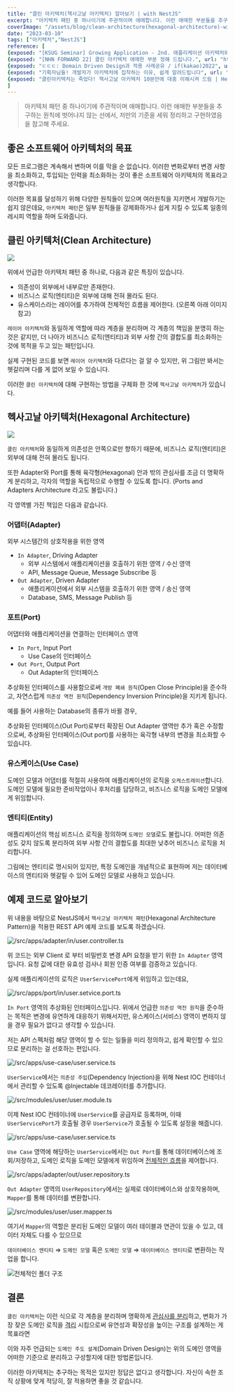 ```yaml
---
title: "클린 아키텍처(헥사고날 아키텍처) 알아보기 | with NestJS"
excerpt: "아키텍처 패턴 중 하나이기에 주관적이며 애매합니다. 이런 애매한 부분들을 추구하는 원칙에 벗어나지 않는 선에서, 저만의 기준을 세워 정리하고 구현하였음을 참고해 주세요."
coverImage: "/assets/blog/clean-architecture(hexagonal-architecture)-with-nestjs/2.png"
date: "2023-03-10"
tags: ["아키텍처","NestJS"]
reference: [
{exposed: "[KSUG Seminar] Growing Application - 2nd. 애플리케이션 아키텍처와 객체지향", url: "https://www.youtube.com/watch?v=26S4VFUWlJM"},
{exposed: "[NHN FORWARD 22] 클린 아키텍처 애매한 부분 정해 드립니다.", url: "https://www.youtube.com/watch?v=g6Tg6_qpIVc"},
{exposed: "ㄷㄷㄷ: Domain Driven Design과 적용 사례공유 / if(kakao)2022", url: "https://www.youtube.com/watch?v=4QHvTeeTsj0"},
{exposed: "기획자님들! 개발자가 아키텍처에 집착하는 이유, 쉽게 알려드립니다", url: "https://www.youtube.com/watch?v=saxHxoUeeSw"},
{exposed: "클린아키텍처는 죽었다! 헥사고날 아키텍처 10분만에 대충 이해시켜 드림 | Hexagonal architecture", url: "https://www.youtube.com/watch?v=MKfSLrwLex8"},
]
---
```


> 아키텍처 패턴 중 하나이기에 주관적이며 애매합니다. 이런 애매한 부분들을 추구하는 원칙에 벗어나지 않는 선에서, 저만의 기준을 세워 정리하고 구현하였음을 참고해 주세요.

## 좋은 소프트웨어 아키텍처의 목표

모든 프로그램은 계속해서 변하며 이를 막을 순 없습니다. 이러한 변화로부터 변경 사항을 최소화하고, 투입되는 인력을 최소화하는 것이 좋은 소프트웨어 아키텍처의 목표라고 생각합니다.

이러한 목표를 달성하기 위해 다양한 원칙들이 있으며 여러원칙을 지키면서 개발하기는 쉽지 않은데요, `아키텍처 패턴`은 일부 원칙들을 강제화하거나 쉽게 지킬 수 있도록 일종의 레시피 역할을 하며 도와줍니다.

## 클린 아키텍처(Clean Architecture)

![](</assets/blog/clean-architecture(hexagonal-architecture)-with-nestjs/1.jpeg>)

위에서 언급한 아키텍처 패턴 중 하나로, 다음과 같은 특징이 있습니다.

- 의존성이 외부에서 내부로만 존재한다.
- 비즈니스 로직(엔티티)은 외부에 대해 전혀 몰라도 된다.
- 유스케이스라는 레이어를 추가하여 전체적인 흐름을 제어한다. (오른쪽 아래 이미지 참고)

`레이어 아키텍처`와 동일하게 역할에 따라 계층을 분리하며 각 계층의 책임을 분명히 하는 것은 같지만, 더 나아가 비즈니스 로직(엔티티)과 외부 사항 간의 결합도를 최소화하는 것에 목적을 두고 있는 패턴입니다.

실제 구현된 코드를 보면 `레이어 아키텍처`와 다르다는 걸 알 수 있지만, 위 그림만 봐서는 헷갈리며 다를 게 없어 보일 수 있습니다.

이러한 `클린 아키텍처`에 대해 구현하는 방법을 구체화 한 것에 `헥사고날 아키텍처`가 있습니다.

## 헥사고날 아키텍처(Hexagonal Architecture)

![](</assets/blog/clean-architecture(hexagonal-architecture)-with-nestjs/2.png>)

`클린 아키텍처`와 동일하게 의존성은 안쪽으로만 향하기 때문에, 비즈니스 로직(엔티티)은 외부에 대해 전혀 몰라도 됩니다.

또한 Adapter와 Port를 통해 육각형(Hexagonal) 안과 밖의 관심사를 조금 더 명확하게 분리하고, 각자의 역할을 독립적으로 수행할 수 있도록 합니다. (Ports and Adapters Architecture 라고도 불립니다.)

각 영역별 가진 책임은 다음과 같습니다.

### 어댑터(Adapter)

외부 시스템간의 상호작용을 위한 영역

- `In Adapter`, Driving Adapter
  - 외부 시스템에서 애플리케이션을 호출하기 위한 영역 / 수신 영역
  - API, Message Queue, Message Subscribe 등
- `Out Adapter`, Driven Adapter
  - 애플리케이션에서 외부 시스템을 호출하기 위한 영역 / 송신 영역
  - Database, SMS, Message Publish 등

### 포트(Port)

어댑터와 애플리케이션을 연결하는 인터페이스 영역

- `In Port`, Input Port
  - Use Case의 인터페이스
- `Out Port`, Output Port
  - Out Adapter의 인터페이스

추상화된 인터페이스를 사용함으로써 `개방 폐쇄 원칙`(Open Close Principle)을 준수하고, 자연스럽게 `의존성 역전 원칙`(Dependency Inversion Principle)을 지키게 됩니다.

예를 들어 사용하는 Database의 종류가 바뀔 경우,

추상화된 인터페이스(Out Port)로부터 확장된 Out Adapter 영역만 추가 혹은 수정함으로써, 추상화된 인터페이스(Out port)를 사용하는 육각형 내부의 변경을 최소화할 수 있습니다.

### 유스케이스(Use Case)

도메인 모델과 어댑터를 적절히 사용하여 애플리케이션의 로직을 `오케스트레이션`합니다. 도메인 모델에 필요한 준비작업이나 후처리를 담당하고, 비즈니스 로직을 도메인 모델에게 위임합니다.

### 엔티티(Entity)

애플리케이션의 핵심 비즈니스 로직을 정의하며 `도메인 모델`로도 불립니다. 어떠한 의존성도 갖지 않도록 분리하여 외부 사항 간의 결합도를 최대한 낮추어 비즈니스 로직을 처리합니다.

그림에는 엔티티로 명시되어 있지만, 특정 도메인을 개념적으로 표현하며 저는 데이터베이스의 엔티티와 헷갈릴 수 있어 도메인 모델로 사용하고 있습니다.

## 예제 코드로 알아보기

위 내용을 바탕으로 NestJS에서 `헥사고날 아키텍처 패턴`(Hexagonal Architecture Pattern)을 적용한 REST API 예제 코드를 보도록 하겠습니다.

![/src/apps/adapter/in/user.controller.ts](</assets/blog/clean-architecture(hexagonal-architecture)-with-nestjs/3.png>)

위 코드는 외부 Client 로 부터 비밀번호 변경 API 요청을 받기 위한 `In Adapter` 영역입니다. 요청 값에 대한 유효성 검사나 회원 인증 여부를 검증하고 있습니다.

실제 애플리케이션의 로직은 `UserServicePort`에게 위임하고 있는데요,

![/src/apps/port/in/user.setvice.port.ts](</assets/blog/clean-architecture(hexagonal-architecture)-with-nestjs/4.png>)

`In Port` 영역의 추상화된 인터페이스입니다. 위에서 언급한 `의존성 역전 원칙`을 준수하는 목적은 변경에 유연하게 대응하기 위해서지만, 유스케이스(서비스) 영역이 변하지 않을 경우 필요가 없다고 생각할 수 있습니다.

저는 API 스펙처럼 해당 영역이 할 수 있는 일들을 미리 정의하고, 쉽게 확인할 수 있으므로 분리하는 걸 선호하는 편입니다.

![/src/apps/use-case/user.service.ts](</assets/blog/clean-architecture(hexagonal-architecture)-with-nestjs/5.png>)

`UserService`에서는 `의존성 주입`(Dependency Injection)을 위해 Nest IOC 컨테이너에서 관리할 수 있도록 @Injectable 데코레이터를 추가합니다.

![/src/modules/user/user.module.ts](</assets/blog/clean-architecture(hexagonal-architecture)-with-nestjs/6.png>)

이제 Nest IOC 컨테이너에 `UserService`를 공급자로 등록하며, 이때 `UserServicePort`가 호출될 경우 `UserService`가 호출될 수 있도록 설정을 해줍니다.

![/src/apps/use-case/user.service.ts](</assets/blog/clean-architecture(hexagonal-architecture)-with-nestjs/7.png>)

`Use Case` 영역에 해당하는 `UserService`에서는 `Out Port`를 통해 데이터베이스에 조회/저장하고, 도메인 로직을 도메인 모델에게 위임하며 <u>전체적인 흐름</u>을 제어합니다.

![/src/apps/adapter/out/user.repository.ts](</assets/blog/clean-architecture(hexagonal-architecture)-with-nestjs/8.png>)

`Out Adapter` 영역의 `UserRepository`에서는 실제로 데이터베이스와 상호작용하며, `Mapper`를 통해 데이터를 변환합니다.

![/src/modules/user/user.mapper.ts](</assets/blog/clean-architecture(hexagonal-architecture)-with-nestjs/9.png>)

여기서 `Mapper`의 역할은 분리된 도메인 모델이 여러 테이블과 연관이 있을 수 있고, 데이터 자체도 다를 수 있으므로

`데이터베이스 엔티티` ⇒ `도메인 모델` 혹은 `도메인 모델` ⇒ `데이터베이스 엔티티`로 변환하는 작업을 합니다.

![전체적인 폴더 구조](</assets/blog/clean-architecture(hexagonal-architecture)-with-nestjs/10.png>)

## 결론

`클린 아키텍처`는 이런 식으로 각 계층을 분리하며 명확하게 <u>관심사를 분리</u>하고, 변화가 가장 잦은 도메인 로직을 <u>격리</u> 시킴으로써 유연성과 확장성을 높이는 구조를 설계하는 게 목표라면

이와 자주 언급되는 `도메인 주도 설계`(Domain Driven Design)는 위의 도메인 영역을 어떠한 기준으로 분리하고 구성할지에 대한 방법론입니다.

이러한 아키텍처는 추구하는 목적은 있지만 정답은 없다고 생각합니다. 자신이 속한 조직 상황에 맞게 적당히, 잘 적용하면 좋을 것 같습니다.
